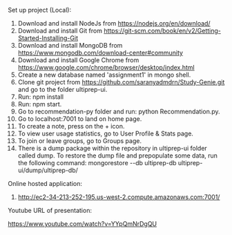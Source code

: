 Set up project (Local):

1. Download and install NodeJs from https://nodejs.org/en/download/
2. Download and install Git from https://git-scm.com/book/en/v2/Getting-Started-Installing-Git
3. Download and install MongoDB from https://www.mongodb.com/download-center#community
4. Download and install Google Chrome from https://www.google.com/chrome/browser/desktop/index.html
5. Create a new database named 'assignment1' in mongo shell.
6. Clone git project from https://github.com/saranyadmdrn/Study-Genie.git and go to the folder ultiprep-ui.
7. Run: npm install
8. Run: npm start.
9. Go to recommendation-py folder and run: python Recommendation.py.
10. Go to localhost:7001 to land on home page.
11. To create a note, press on the + icon.
12. To view user usage statistics, go to User Profile & Stats page.
13. To join or leave groups, go to Groups page.
14. There is a dump package within the repository in ultiprep-ui folder called dump. To restore the dump file and prepopulate some data, run the following command: mongorestore --db ultiprep-db ultiprep-ui/dump/ultiprep-db/


Online hosted application:

1. http://ec2-34-213-252-195.us-west-2.compute.amazonaws.com:7001/

Youtube URL of presentation:

https://www.youtube.com/watch?v=YYpQmNrDgQU